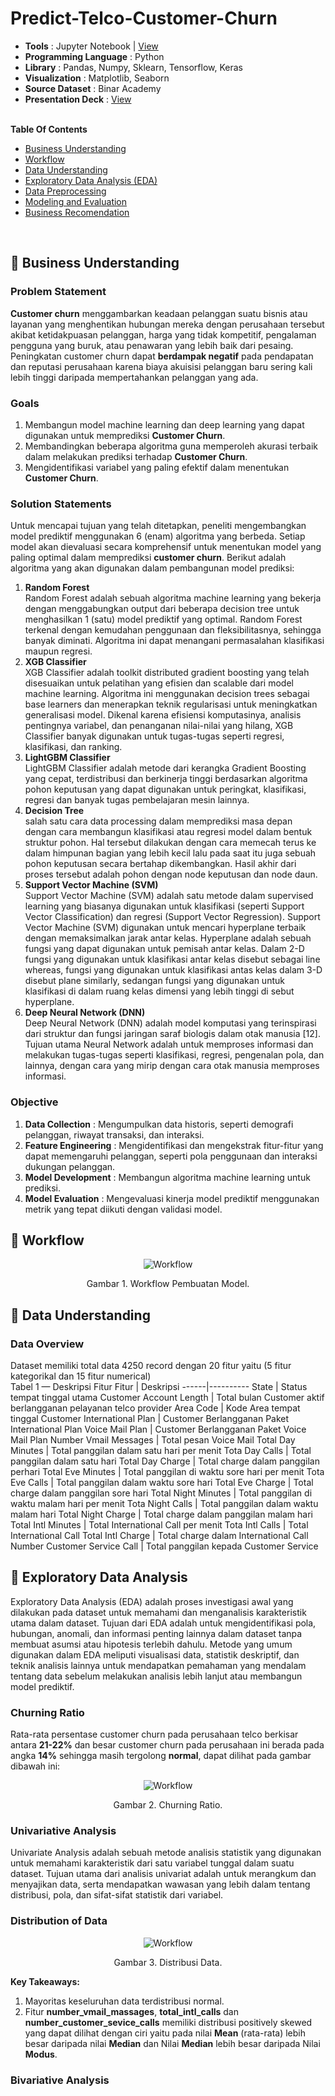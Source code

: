 # Predict-Telco-Customer-Churn

- **Tools** : Jupyter Notebook | [View](www.Hehehehehehe) <br>
- **Programming Language** : Python <br>
- **Library** : Pandas, Numpy, Sklearn, Tensorflow, Keras <br>
- **Visualization** : Matplotlib, Seaborn <br>
- **Source Dataset** : Binar Academy <br>
- **Presentation Deck** : [View](www.hahahahah) <br> <br>

**Table Of Contents**
- [Business Understanding](https://github.com/EndowBonapen/Telco-Customer-Churn/blob/main/README.md#-business-understanding)
- [Workflow](https://github.com/EndowBonapen/Telco-Customer-Churn/blob/main/README.md#-workflow)
- [Data Understanding](https://github.com/EndowBonapen/Telco-Customer-Churn/blob/main/README.md#-data-understanding)
- [Exploratory Data Analysis (EDA)](https://github.com/EndowBonapen/Telco-Customer-Churn/blob/main/README.md#-exploratory-data-analysis-(EDA))
- [Data Preprocessing](https://github.com/EndowBonapen/Telco-Customer-Churn/blob/main/README.md#-data-preprocessing)
- [Modeling and Evaluation](https://github.com/EndowBonapen/Telco-Customer-Churn/blob/main/README.md#-modeling-and-evaluation)
- [Business Recomendation](https://github.com/EndowBonapen/Telco-Customer-Churn/blob/main/README.md#-business-recomendation)
<br>

## 📂 Business Understanding
### Problem Statement
**Customer churn** menggambarkan keadaan pelanggan suatu bisnis atau layanan yang menghentikan hubungan 
mereka dengan perusahaan tersebut akibat ketidakpuasan pelanggan, harga yang tidak kompetitif, pengalaman 
pengguna yang buruk, atau penawaran yang lebih baik dari pesaing. Peningkatan customer churn dapat 
**berdampak negatif** pada pendapatan dan reputasi perusahaan karena biaya akuisisi pelanggan baru sering kali 
lebih tinggi daripada mempertahankan pelanggan yang ada.
<br>
### Goals
1. Membangun model machine learning dan deep learning yang dapat digunakan untuk memprediksi **Customer Churn**.
2. Membandingkan beberapa algoritma guna memperoleh akurasi terbaik dalam melakukan prediksi terhadap **Customer Churn**.
3. Mengidentifikasi variabel yang paling efektif dalam menentukan **Customer Churn**. 

### Solution Statements
Untuk mencapai tujuan yang telah ditetapkan, peneliti mengembangkan model prediktif menggunakan 6 (enam) algoritma yang berbeda. Setiap model akan dievaluasi secara komprehensif untuk menentukan model yang paling optimal dalam memprediksi **customer churn**. Berikut adalah algoritma yang akan digunakan dalam pembangunan model prediksi:

1. **Random Forest** <br>
Random Forest adalah sebuah algoritma machine learning yang bekerja dengan menggabungkan output dari beberapa decision tree untuk menghasilkan 1 (satu) model prediktif yang optimal. Random Forest terkenal dengan kemudahan penggunaan dan fleksibilitasnya, sehingga banyak diminati.  Algoritma ini dapat menangani permasalahan klasifikasi maupun regresi.
2. **XGB Classifier**<br>
XGB Classifier adalah toolkit distributed gradient boosting yang telah disesuaikan untuk pelatihan yang efisien dan scalable dari model machine learning. Algoritma ini menggunakan decision trees sebagai base learners dan menerapkan teknik regularisasi untuk meningkatkan generalisasi model. Dikenal karena efisiensi komputasinya, analisis pentingnya variabel, dan penanganan nilai-nilai yang hilang, XGB Classifier banyak digunakan untuk tugas-tugas seperti regresi, klasifikasi, dan ranking.
3. **LightGBM Classifier**<br>
LightGBM Classifier adalah metode dari kerangka Gradient Boosting yang cepat, terdistribusi dan berkinerja tinggi berdasarkan algoritma pohon keputusan yang dapat
digunakan untuk peringkat, klasifikasi, regresi dan banyak tugas pembelajaran mesin lainnya.
4. **Decision Tree**<br>
salah satu cara data processing dalam memprediksi masa depan dengan cara membangun klasifikasi atau regresi model dalam bentuk struktur pohon. Hal tersebut dilakukan dengan cara memecah terus ke dalam himpunan bagian yang lebih kecil lalu pada saat itu juga sebuah pohon keputusan secara bertahap dikembangkan. Hasil akhir dari proses tersebut adalah pohon dengan node keputusan dan node daun.
5. **Support Vector Machine (SVM)**<br>
Support Vector Machine (SVM) adalah satu metode dalam supervised learning yang biasanya digunakan untuk klasifikasi (seperti Support Vector Classification) dan regresi (Support Vector Regression). Support Vector Machine (SVM) digunakan untuk mencari hyperplane terbaik dengan memaksimalkan jarak antar kelas. Hyperplane adalah sebuah fungsi yang dapat digunakan untuk pemisah antar kelas. Dalam 2-D fungsi yang digunakan untuk klasifikasi antar kelas disebut sebagai line whereas, fungsi yang digunakan untuk klasifikasi antas kelas dalam 3-D disebut plane similarly, sedangan fungsi yang digunakan untuk klasifikasi di dalam ruang kelas dimensi yang lebih tinggi di sebut hyperplane.
6. **Deep Neural Network (DNN)**<br>
Deep Neural Network (DNN) adalah model komputasi yang terinspirasi dari struktur dan fungsi jaringan saraf biologis dalam otak manusia [12]. Tujuan utama Neural Network adalah untuk memproses informasi dan melakukan tugas-tugas seperti klasifikasi, regresi, pengenalan pola, dan lainnya, dengan cara yang mirip dengan cara otak manusia memproses informasi.

### Objective
1. **Data Collection** : Mengumpulkan data historis, seperti demografi pelanggan, riwayat transaksi, dan interaksi.
2. **Feature Engineering** : Mengidentifikasi dan mengekstrak fitur-fitur yang dapat memengaruhi pelanggan,  seperti pola penggunaan dan interaksi dukungan pelanggan.
3. **Model Development** : Membangun algoritma machine learning untuk prediksi.
4. **Model Evaluation** : Mengevaluasi kinerja model prediktif menggunakan metrik yang tepat diikuti dengan validasi model. <br>

## 📂 Workflow
<div align="center">
  <img src="https://drive.google.com/uc?id=10SLhtfi_1n_uqQa-dfIgsgFXTRl-zr6m" alt="Workflow">
  <p>Gambar 1. Workflow Pembuatan Model.</p>
</div> 

## 📂 Data Understanding
### Data Overview
Dataset memiliki total data 4250 record dengan 20 fitur yaitu (5 fitur kategorikal dan 15 fitur numerical) <br>
Tabel 1 — Deskripsi Fitur
Fitur | Deskripsi
------|----------
State | Status tempat tinggal utama Customer
Account Length | Total bulan Customer aktif berlangganan pelayanan telco provider
Area Code | Kode Area tempat tinggal Customer
International Plan | Customer Berlangganan Paket International Plan 
Voice Mail Plan | Customer Berlangganan Paket Voice Mail Plan 
Number Vmail Messages | Total pesan Voice Mail
Total Day Minutes | Total panggilan dalam satu hari per menit
Tota Day Calls | Total panggilan dalam satu hari
Total Day Charge | Total charge dalam panggilan perhari
Total Eve Minutes | Total panggilan di waktu sore hari per menit
Tota Eve Calls | Total panggilan dalam waktu sore hari
Total Eve Charge | Total charge dalam panggilan sore hari
Total Night Minutes | Total panggilan di waktu malam hari per menit
Tota Night Calls | Total panggilan dalam waktu malam hari
Total Night Charge | Total charge dalam panggilan malam hari
Total Intl Minutes | Total International Call per menit
Tota Intl Calls | Total International Call
Total Intl Charge | Total charge dalam International Call
Number Customer Service Call | Total panggilan kepada Customer Service
## 📂 Exploratory Data Analysis
Exploratory Data Analysis (EDA) adalah proses investigasi awal yang dilakukan pada dataset untuk memahami dan menganalisis karakteristik utama dalam dataset. Tujuan dari EDA adalah untuk mengidentifikasi pola, hubungan, anomali, dan informasi penting lainnya dalam dataset tanpa membuat asumsi atau hipotesis terlebih dahulu. Metode yang umum digunakan dalam EDA meliputi visualisasi data, statistik deskriptif, dan teknik analisis lainnya untuk mendapatkan pemahaman yang mendalam tentang data sebelum melakukan analisis lebih lanjut atau membangun model prediktif. <br>
### Churning Ratio
Rata-rata persentase customer churn pada perusahaan telco berkisar antara **21-22%** dan besar customer churn pada perusahaan ini berada pada angka **14%** sehingga masih tergolong **normal**, dapat dilihat pada gambar dibawah ini:
<div align="center">
  <img src="https://drive.google.com/uc?id=1NTiti4vBLnJSpkC77mQqgCs-ngyjjjYJ" alt="Workflow">
  <p>Gambar 2. Churning Ratio.</p>
</div>


### Univariative Analysis
Univariate Analysis adalah sebuah metode analisis statistik yang digunakan untuk memahami karakteristik dari satu variabel tunggal dalam suatu dataset. Tujuan utama dari analisis univariat adalah untuk merangkum dan menyajikan data, serta mendapatkan wawasan yang lebih dalam tentang distribusi, pola, dan sifat-sifat statistik dari variabel.
### Distribution of Data
<div align="center">
  <img src="https://drive.google.com/uc?id=1s1-10YibFLJ6jXw7t-NeJqKLr7wtjUOW" alt="Workflow">
  <p>Gambar 3. Distribusi Data.</p>
</div>


**Key Takeaways:**
1. Mayoritas keseluruhan data terdistribusi normal.
2. Fitur **number_vmail_massages**, **total_intl_calls** dan **number_customer_sevice_calls** memiliki distribusi positively skewed yang dapat dilihat dengan ciri yaitu pada nilai **Mean** (rata-rata) lebih besar daripada nilai **Median** dan Nilai **Median** lebih besar daripada Nilai **Modus**.

### Bivariative Analysis



